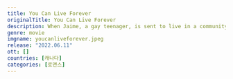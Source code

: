 ```yaml
---
title: You Can Live Forever
originalTitle: You Can Live Forever
description: When Jaime, a gay teenager, is sent to live in a community of Jehovah's Witnesses in small-town Quebec, she falls madly in love with a devout Witness girl. The two embark on an intense affair with consequences that will reshape the rest of their lives.
genre: movie
imgname: youcanliveforever.jpeg
release: "2022.06.11"
ott: []
countries: [캐나다]
categories: [로맨스]
---
```

